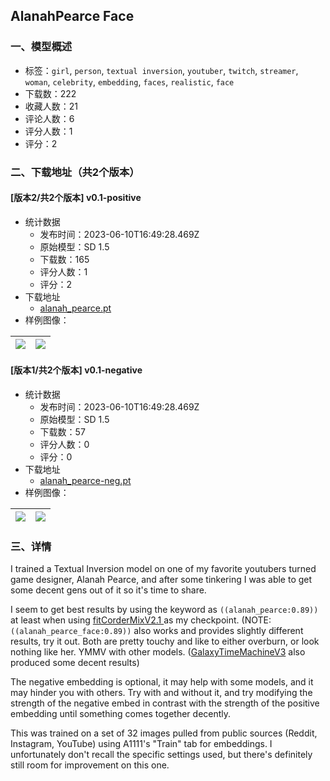 ## AlanahPearce Face
### 一、模型概述

- 标签：`girl`, `person`, `textual inversion`, `youtuber`, `twitch`, `streamer`, `woman`, `celebrity`, `embedding`, `faces`, `realistic`, `face`
- 下载数：222
- 收藏人数：21
- 评论人数：6
- 评分人数：1
- 评分：2

### 二、下载地址（共2个版本）

#### [版本2/共2个版本] v0.1-positive

- 统计数据
  - 发布时间：2023-06-10T16:49:28.469Z
  - 原始模型：SD 1.5
  - 下载数：165
  - 评分人数：1
  - 评分：2
- 下载地址
  - [alanah_pearce.pt](https://civitai.com/api/download/models/89443)
- 样例图像：

| <img src="https://image.civitai.com/xG1nkqKTMzGDvpLrqFT7WA/ffd26335-3467-4011-a648-8c0c7ef87101/width=450/1034333.jpeg" /> | <img src="https://image.civitai.com/xG1nkqKTMzGDvpLrqFT7WA/ac946349-263c-4e3b-a172-aa6005803d39/width=450/1035339.jpeg" /> |
| ---- | ---- |

#### [版本1/共2个版本] v0.1-negative

- 统计数据
  - 发布时间：2023-06-10T16:49:28.469Z
  - 原始模型：SD 1.5
  - 下载数：57
  - 评分人数：0
  - 评分：0
- 下载地址
  - [alanah_pearce-neg.pt](https://civitai.com/api/download/models/93178)
- 样例图像：

| <img src="https://image.civitai.com/xG1nkqKTMzGDvpLrqFT7WA/d06c4f34-034c-4604-bcb1-497ad058eb97/width=450/1098697.jpeg" /> | <img src="https://image.civitai.com/xG1nkqKTMzGDvpLrqFT7WA/103f6b70-2d59-463c-89e1-8760b8b0a9cd/width=450/1098698.jpeg" /> |
| ---- | ---- |


### 三、详情
<p>I trained a Textual Inversion model on one of my favorite youtubers turned game designer, Alanah Pearce, and after some tinkering I was able to get some decent gens out of it so it's time to share.</p><p>I seem to get best results by using the keyword as <code>((alanah_pearce:0.89))</code> at least when using <a target="_blank" rel="ugc" href="https://civitai.com/models/55036?modelVersionId=70989">fitCorderMixV2.1 </a>as my checkpoint. (NOTE: <code>((alanah_pearce_face:0.89))</code> also works and provides slightly different results, try it out. Both are pretty touchy and like to either overburn, or look nothing like her. YMMV with other models. (<a rel="ugc" href="https://civitai.com/models/4884?modelVersionId=5618">GalaxyTimeMachineV3</a> also produced some decent results)</p><p>The negative embedding is optional, it may help with some models, and it may hinder you with others. Try with and without it, and try modifying the strength of the negative embed in contrast with the strength of the positive embedding until something comes together decently.</p><p>This was trained on a set of 32 images pulled from public sources (Reddit, Instagram, YouTube) using A1111's "Train" tab for embeddings. I unfortunately don't recall the specific settings used, but there's definitely still room for improvement on this one.</p>